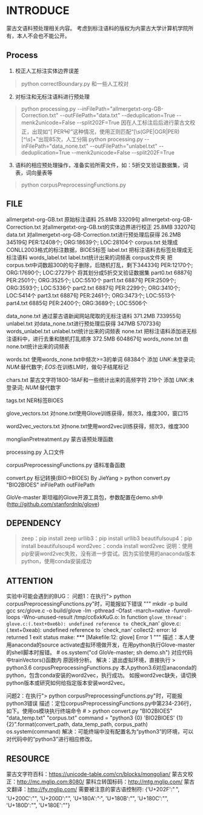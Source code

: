 # INTRODUCE
蒙古文语料预处理相关内容。
考虑到标注语料的版权为内蒙古大学计算机学院所有，本人不会也不能公开。

## Process
1. 校正人工标注实体边界误差
> python correctBoundary.py 和一些人工校对
2. 对标注和无标注语料进行预处理
> python processing.py --inFilePath="allmergetxt-org-GB-Correction.txt" --outFilePath="data.txt" --deduplication=True --menk2unicode=False --split202F=True
    因在人工标注后后进行蒙古文校正，出现如“[ PERᠳᠦ”这种情况，使用正则匹配“\[\s(GPE|OGR|PER)[^\s]+”出现85次，人工分隔
> python processing.py --inFilePath="data_none.txt" --outFilePath="unlabel.txt" --deduplication=True --menk2unicode=False --split202F=True
3. 语料的相应预处理操作，准备实验所需文件，如：5折交叉验证数据集，词表，词向量表等
> python corpusPreprocessingFunctions.py


## FILE
allmergetxt-org-GB.txt 原始标注语料 25.8MB 33209句
allmergetxt-org-GB-Correction.txt 对allmergetxt-org-GB.txt的实体边界进行校正 25.8MB 33207句
data.txt 对allmergetxt-org-GB-Correction.txt进行预处理后获得 26.2MB 34519句	PER:12408个; ORG:18639个; LOC:28104个
corpus.txt 处理成CONLL2003格式的标注数据，BIOES标签
label.txt 把标注语料去标签处理成无标注语料
words_label.txt label.txt统计出来的词频表
corpus文件夹 把corpus.txt中词数超300的句子删除，后随机打乱，剩下34433句 PER:12170个; ORG:17690个; LOC:27279个 将其划分成5折交叉验证数据集
    part0.txt 6887句   PER:2501个; ORG:3525个; LOC:5510个
    part1.txt 6887句   PER:2509个; ORG:3593个; LOC:5336个
    part2.txt 6887句   PER:2299个; ORG:3410个; LOC:5414个
    part3.txt 6887句   PER:2461个; ORG:3473个; LOC:5513个
    part4.txt 6885句   PER:2400个; ORG:3689个; LOC:5506个

data_none.txt 通过蒙古语新闻网站爬取的无标注语料 371.2MB 733955句
unlabel.txt 对data_none.txt进行预处理后获得 347MB 570733句
words_unlabel.txt unlabel.txt统计出来的词频表
none.txt 把标注语料添加进无标注语料中，进行去重和随机打乱顺序 372.5MB 604867句
words_none.txt 由none.txt统计出来的词频表

words.txt 使用words_none.txt中频次>=3的单词 68384个
    添加 $UNK$:未登录词; $NUM$:替代数字; $EOS$:在训练LM时，做句子结尾标记

chars.txt 蒙古文字符1800-18AF和一些统计出来的高频字符 219个
    添加 $UNK$:未登录词; $NUM$:替代数字

tags.txt NER标签BIOES

glove_vectors.txt 对none.txt使用Glove训练获得，频次3，维度300，窗口15

word2vec_vectors.txt 对none.txt使用word2vec训练获得，频次3，维度300

monglianPretreatment.py 蒙古语预处理函数

processing.py 入口文件

corpusPreprocessingFunctions.py 语料准备函数

convert.py 标记转换(BIO->BIOES) By JieYang
    > python convert.py "BIO2BIOES" inFilePath outFilePath

GloVe-master 斯坦福的Glove开源工具包，参数配置在demo.sh中
    (http://github.com/stanfordnlp/glove)

## DEPENDENCY
> zeep：pip install zeep
> urllib3：pip install urllib3
> beautifulsoup4：pip install beautifulsoup4
> word2vec：conda install word2vec
    说明：使用pip安装word2vec失败，没有进一步尝试。因为实验使用的anaconda版本python，使用conda安装成功

## ATTENTION
实验中可能会遇到的BUG：
问题1：在执行"> python corpusPreprocessingFunctions.py"时，可能报如下错误
    """
    mkdir -p build
    gcc src/glove.c -o build/glove -lm -pthread -Ofast -march=native -funroll-loops -Wno-unused-result
    /tmp/cc6xkKuG.o: In function `glove_thread':
    glove.c:(.text+0xe6b): undefined reference to `check_nan'
    glove.c:(.text+0xeab): undefined reference to `check_nan'
    collect2: error: ld returned 1 exit status
    make: *** [Makefile:12: glove] Error 1
    """
描述：本人使用anaconda的source activate虚拟环境做开发，在用python执行Glove-master的shell脚本时报错。
    # os.system("cd GloVe-master; sh demo.sh") 对应代码中trainVectors()函数内
    原因待分析。
解决：退出虚拟环境，直接执行
    > python3.6 corpusPreprocessingFunctions.py
    本人python3.6对应anaconda的python，包含conda安装的word2vec，执行成功。
    如报word2vec缺失，请切换python版本或研究如何给指定版本安装word2vec。

问题2：在执行"> python corpusPreprocessingFunctions.py"时，可能报python3错误
描述：定位corpusPreprocessingFunctions.py中第234-236行，如下。使用os模块执行终端命令
    # > python convert.py "BIO2BIOES" "data_temp.txt" "corpus.txt"
    command = "python3 {0} 'BIO2BIOES' {1} {2}".format(convert_path, data_temp_path, corpus_path)
    os.system(command)
解决：可能终端中没有配置名为“python3”的环境，可以对代码中的“python3”进行相应修改。

## RESOURCE
蒙古文字符百科：https://unicode-table.com/cn/blocks/mongolian/
蒙古文校正：http://mc.mglip.com:8080/
蒙科立转国标码：http://mtg.mglip.com/
蒙古文翻译：http://fy.mglip.com/
需要被注意的蒙古语控制符:
    {'U+202F':" ", 'U+200C':"‌", 'U+200D':"‍", 'U+180A':"᠊", 'U+180B':"᠋", 'U+180C':"᠌", 'U+180D':"᠍", 'U+180E':"᠎"}
